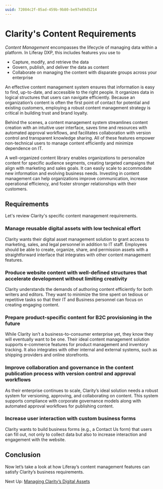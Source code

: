 ```yaml
---
uuid: 72084c2f-05ad-459b-9b80-be97e89d5214
---
```

# Clarity's Content Requirements

*Content Management* encompasses the lifecycle of managing data within a platform. In Liferay DXP, this includes features you use to

- Capture, modify, and retrieve the data
- Govern, publish, and deliver the data as content
- Collaborate on managing the content with disparate groups across your enterprise

An effective content management system ensures that information is easy to find, up-to-date, and accessible to the right people. It organizes data in logical structures that users can navigate efficiently. Because an organization’s content is often the first point of contact for potential and existing customers, employing a robust content management strategy is critical in building trust and brand loyalty.

Behind the scenes, a content management system streamlines content creation with an intuitive user interface, saves time and resources with automated approval workflows, and facilitates collaboration with version control and transparent knowledge sharing. All of these features empower non-technical users to manage content efficiently and minimize dependence on IT.

A well-organized content library enables organizations to personalize content for specific audience segments, creating targeted campaigns that align with marketing and sales goals. It can easily scale to accommodate new information and evolving business needs. Investing in content management can help organizations improve communication, increase operational efficiency, and foster stronger relationships with their customers.

## Requirements

Let's review Clarity's specific content management requirements.

### Manage reusable digital assets with low technical effort

Clarity wants their digital asset management solution to grant access to marketing, sales, and legal personnel in addition to IT staff. Employees should be able to create, organize, share, and permission assets with a straightforward interface that integrates with other content management features. 

### Produce website content with well-defined structures that accelerate development without limiting creativity

Clarity understands the demands of authoring content efficiently for both writers and editors. They want to minimize the time spent on tedious or repetitive tasks so that their IT and Business personnel can focus on creating engaging content. 

### Prepare product-specific content for B2C provisioning in the future

While Clarity isn’t a business-to-consumer enterprise yet, they know they will eventually want to be one. Their ideal content management solution supports e-commerce features for product management and inventory tracking. It also integrates with other internal and external systems, such as shipping providers and online storefronts.

### Improve collaboration and governance in the content publication process with version control and approval workflows

As their enterprise continues to scale, Clarity’s ideal solution needs a robust system for versioning, approving, and collaborating on content. This system supports compliance with corporate governance models along with automated approval workflows for publishing content.

### Increase user interaction with custom business forms

Clarity wants to build business forms (e.g., a Contact Us form) that users can fill out, not only to collect data but also to increase interaction and engagement with the website.

## Conclusion

Now let’s take a look at how Liferay’s content management features can satisfy Clarity’s business requirements.

Next Up: [Managing Clarity’s Digital Assets](./managing-claritys-digital-assets.md)
